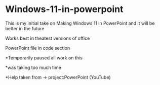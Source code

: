 # Windows-11-in-powerpoint
This is my initial take on Making Windows 11 in PowerPoint and it will be better in the future

Works best in theatest versions of office 

PowerPoint file in code section










*Temporarily paused all work on this

*was taking too much time 

*Help taken from -> project:PowerPoint (YouTube)